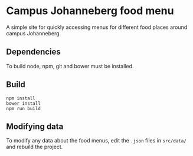 Campus Johanneberg food  menu
============================

A simple site for quickly accessing menus for different food places around
campus Johanneberg.

## Dependencies
To build node, npm, git and bower must be installed.

## Build
```text
npm install
bower install
npm run build
```

## Modifying data
To modify any data about the food menus, edit the `.json` files in `src/data/`
and rebuild the project.
